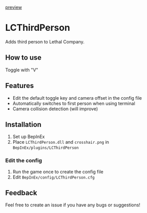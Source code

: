[preview](/preview.png)

# LCThirdPerson
Adds third person to Lethal Company.

## How to use
Toggle with "V"

## Features
- Edit the default toggle key and camera offset in the config file
- Automatically switches to first person when using terminal
- Camera collision detection (will improve)

## Installation
1. Set up BepInEx
2. Place `LCThirdPerson.dll` and `crosshair.png` in `BepInEx/plugins/LCThirdPerson`

### Edit the config
1. Run the game once to create the config file
2. Edit `BepInEx/config/LCThirdPerson.cfg`

## Feedback
Feel free to create an issue if you have any bugs or suggestions!
